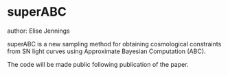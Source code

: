 # superABC

author: Elise Jennings

superABC is a new sampling method for obtaining cosmological constraints from SN light curves using Approximate Bayesian Computation (ABC).

The code will be made public following publication of the paper. 
